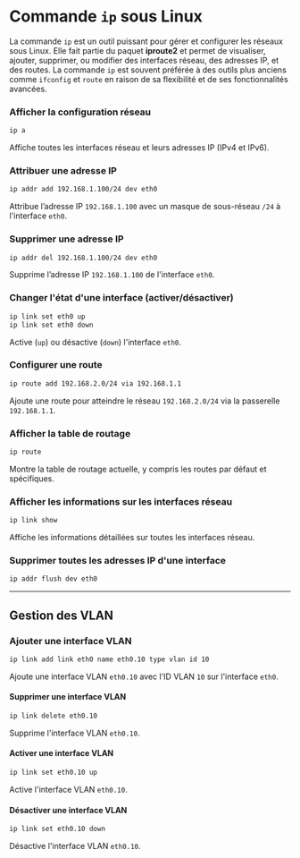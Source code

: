 # Commande `ip` sous Linux

La commande `ip` est un outil puissant pour gérer et configurer les réseaux sous Linux. Elle fait partie du paquet **iproute2** et permet de visualiser, ajouter, supprimer, ou modifier des interfaces réseau, des adresses IP, et des routes. La commande `ip` est souvent préférée à des outils plus anciens comme `ifconfig` et `route` en raison de sa flexibilité et de ses fonctionnalités avancées.

### Afficher la configuration réseau
```bash
ip a
```
Affiche toutes les interfaces réseau et leurs adresses IP (IPv4 et IPv6).

### Attribuer une adresse IP
```bash
ip addr add 192.168.1.100/24 dev eth0
```
Attribue l’adresse IP `192.168.1.100` avec un masque de sous-réseau `/24` à l'interface `eth0`.

### Supprimer une adresse IP
```bash
ip addr del 192.168.1.100/24 dev eth0
```
Supprime l’adresse IP `192.168.1.100` de l'interface `eth0`.

### Changer l'état d'une interface (activer/désactiver)
```bash
ip link set eth0 up
ip link set eth0 down
```
Active (`up`) ou désactive (`down`) l'interface `eth0`.

### Configurer une route
```bash
ip route add 192.168.2.0/24 via 192.168.1.1
```
Ajoute une route pour atteindre le réseau `192.168.2.0/24` via la passerelle `192.168.1.1`.

### Afficher la table de routage
```bash
ip route
```
Montre la table de routage actuelle, y compris les routes par défaut et spécifiques.

### Afficher les informations sur les interfaces réseau
```bash
ip link show
```
Affiche les informations détaillées sur toutes les interfaces réseau.

### Supprimer toutes les adresses IP d'une interface
```bash
ip addr flush dev eth0
```
---

## Gestion des VLAN

### Ajouter une interface VLAN
```bash
ip link add link eth0 name eth0.10 type vlan id 10
```
Ajoute une interface VLAN `eth0.10` avec l'ID VLAN `10` sur l'interface `eth0`.

#### Supprimer une interface VLAN
```bash
ip link delete eth0.10
```
Supprime l'interface VLAN `eth0.10`.

#### Activer une interface VLAN
```bash
ip link set eth0.10 up
```
Active l'interface VLAN `eth0.10`.

#### Désactiver une interface VLAN
```bash
ip link set eth0.10 down
```
Désactive l'interface VLAN `eth0.10`.
